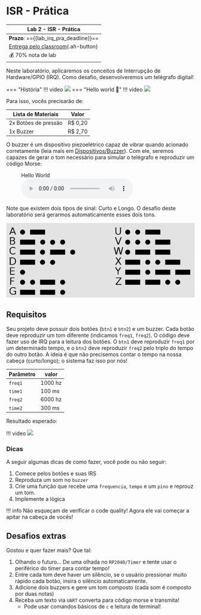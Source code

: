 # ISR - Prática

| Lab 2 - ISR - Prática                                             |
|-------------------------------------------------------------------|
| **Prazo**: =={{lab_irq_pra_deadline}}==                           |
| [Entrega pelo classroom]({{lab_irq_pra_classroom}}){.ah-button} |
| 💰 70% nota de lab                                                |

Neste laboratório, aplicaremos os conceitos de Interrupção de Hardware/GPIO (IRQ). Como desafio, desenvolveremos um telégrafo digital!

=== "História"
    !!! video
        ![](https://www.youtube.com/watch?v=hIN1wH4iYdg)
=== "Hello world 🤣"
    !!! video
        ![](https://www.youtube.com/watch?v=L6gxfX4GrbI)

Para isso, vocês precisarão de:

| Lista de Materiais   | Valor   |
|----------------------|---------|
| 2x Botões de pressão | R$ 0,20 |
| 1x Buzzer            | R$ 2,70 |

O buzzer é um dispositivo piezoelétrico capaz de vibrar quando acionado corretamente (leia mais em [Dispositivos/Buzzer](/site/dispositivos/buzzer)). Com ele, seremos capazes de gerar o tom necessário para simular o telégrafo e reproduzir um código Morse:

<figure>
    <figcaption>Hello World</figcaption>
    <audio
        controls
        src="/labs/imgs/lab_irq_pra_morse.wav">
            Seu navegador não suporta o elemento
            <code>audio</code>.
    </audio>
</figure>

Note que existem dois tipos de sinal: Curto e Longo. O desafio deste laboratório será gerarmos automaticamente esses dois tons.

![](imgs/lab-irq-pra-morse.png)

## Requisitos

Seu projeto deve possuir dois botões (`btn1` e `btn2`) e um buzzer. Cada botão deve reproduzir um tom diferente (indicamos `freq1`, `freq2`). O código deve fazer uso de IRQ para a leitura dos botões. O `btn1` deve reproduzir `freq1` por um determinado tempo, e o `btn2` deve reproduzir `freq2` pelo triplo do tempo do outro botão. A ideia é que não precisemos contar o tempo na nossa cabeça (curto/longo); o sistema faz isso por nós!

| Parâmetro | valor   |
|-----------|---------|
| `freq1`   | 1000 hz |
| `time1`   | 100 ms  |
| `freq2`   | 6000 hz |
| `time2`   | 300 ms  |

Resultado esperado:

!!! video
    ![](https://www.youtube.com/watch?v=sH9y-UITTTo)

### Dicas

A seguir algumas dicas de como fazer, você pode ou não seguir:

1. Comece pelos botões e suas IRS
1. Reproduza um som no `buzzer`
1. Crie uma função que recebe uma `frequencia`, `tempo` e um `pino` e reprouz um tom.
1. Implemente a lógica

!!! info
    Não esqueçam de verificar o code quality! Agora ele vai começar a apitar na cabeça de vocês!

## Desafios extras

Gostou e quer fazer mais? Que tal:

1. Olhando o futuro... De uma olhada no `RP2040/Timer` e tente usar o periférico do timer para contar tempo!
1. Entre cada tom deve haver um silêncio, se o usuário pressionar muito rápido cada botão, insira o silêncio automaticamente.
1. Adicione dois buzzers e gere um tom composto (cada som é composto por duas notas)
1. Receba um texto via `UART` converta para código morse e transmita!
   - Pode usar comandos básicos de `c` e leitura de terminal!
